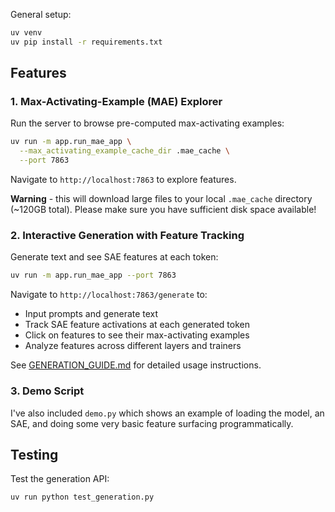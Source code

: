 General setup:

```bash
uv venv
uv pip install -r requirements.txt
```

## Features

### 1. Max-Activating-Example (MAE) Explorer

Run the server to browse pre-computed max-activating examples:

```bash
uv run -m app.run_mae_app \
  --max_activating_example_cache_dir .mae_cache \
  --port 7863
```

Navigate to `http://localhost:7863` to explore features.

**Warning** - this will download large files to your local `.mae_cache` directory (~120GB total). Please make sure you have sufficient disk space available!

### 2. Interactive Generation with Feature Tracking

Generate text and see SAE features at each token:

```bash
uv run -m app.run_mae_app --port 7863
```

Navigate to `http://localhost:7863/generate` to:
- Input prompts and generate text
- Track SAE feature activations at each generated token
- Click on features to see their max-activating examples
- Analyze features across different layers and trainers

See [GENERATION_GUIDE.md](GENERATION_GUIDE.md) for detailed usage instructions.

### 3. Demo Script

I've also included `demo.py` which shows an example of loading the model, an SAE, and doing some very basic feature surfacing programmatically.

## Testing

Test the generation API:

```bash
uv run python test_generation.py
```

